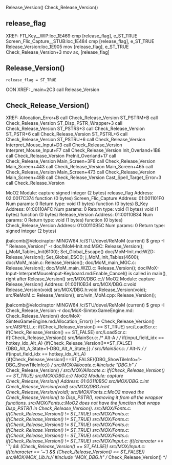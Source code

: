 

Release_Version()
Check_Release_Version()



## release_flag
XREF:
    F11_Key__WIP:loc_1E469              cmp     [release_flag], e_ST_TRUE
    Screen_Flic_Capture__STUB:loc_1E484 cmp     [release_flag], e_ST_TRUE
    Release_Version:loc_1E905           mov     [release_flag], e_ST_TRUE
    Check_Release_Version+3             mov     ax, [release_flag]       

## Release_Version()
    release_flag = ST_TRUE
OON XREF:
    _main+2C3 call    Release_Version

## Check_Release_Version()

XREF:
    Allocation_Error+B        call    Check_Release_Version
    ST_PSTRM+B                call    Check_Release_Version
    ST_Disp_PSTR_Wrapper+3    call    Check_Release_Version
    ST_PSTRS+3                call    Check_Release_Version
    ST_PSTR+6                 call    Check_Release_Version
    ST_PSTRL+6                call    Check_Release_Version
    ST_PSTRU+6                call    Check_Release_Version
    Interpret_Mouse_Input+D3  call    Check_Release_Version
    Interpret_Mouse_Input+F7  call    Check_Release_Version
    Init_Overland+1B8         call    Check_Release_Version
    PreInit_Overland+17       call    Check_Release_Version
    Main_Screen+3F8           call    Check_Release_Version
    Main_Screen+443           call    Check_Release_Version
    Main_Screen+465           call    Check_Release_Version
    Main_Screen+473           call    Check_Release_Version
    Main_Screen+48B           call    Check_Release_Version
    Cast_Spell_Target_Error+3 call    Check_Release_Version



MoO2
Module: capture
    signed integer (2 bytes) release_flag
        Address: 02:0017C374
    function (0 bytes) Screen_Flic_Capture
        Address: 01:001101F0
            Num params: 0
            Return type: void (1 bytes) 
    function (0 bytes) B_Key
        Address: 01:00110AFC
            Num params: 0
            Return type: void (1 bytes) 
            void (1 bytes) 
    function (0 bytes) Release_Version
        Address: 01:00110B34
            Num params: 0
            Return type: void (1 bytes) 
    function (0 bytes) Check_Release_Version
        Address: 01:00110B5C
            Num params: 0
            Return type: signed integer (2 bytes) 



jbalcomb@Velociraptor MINGW64 /c/STU/devel/ReMoM (current)
$ grep -I " Release_Version(" -r
doc/MoM-Init.md:MGC:    Release_Version(); j_MoM_Tables_Init(6100); Set_Global_Escape()
doc/MoM-Init.md:WZD:    Release_Version(); Set_Global_ESC(); j_MoM_Init_Tables(4600);
doc/MoM_main.c:    Release_Version();
doc/MoM_main_MGC.c:    Release_Version();
doc/MoM_main_WZD.c:    Release_Version();
doc/MoX-Input-InterpretMouseInput-Keyboard.md:Enable_Cancel() is called in main(), right after Release_Version()
src/MOX/DBG.c:// MoO2  Module: capture  Release_Version()  Address: 01:00110B34
src/MOX/DBG.c:void Release_Version(void)
src/MOX/DBG.h:void Release_Version(void);
src/ReMoM.c:    Release_Version();
src/win_MoM.cpp:    Release_Version();

jbalcomb@Velociraptor MINGW64 /c/STU/devel/ReMoM (current)
$ grep -I Check_Release_Version -r
doc/MoX-SimtexGameEngine.md:    Check_Release_Version()
doc/MoX-SimtexGameEngine.md:Allocation_Error() |-> Check_Release_Version()
src/AISPELL.c:    if(Check_Release_Version() == ST_TRUE)
src/LoadScr.c:    if(Check_Release_Version() == ST_FALSE)
src/LoadScr.c:    if(!Check_Release_Version())
src/MainScr.c:        /* Alt-A   */  /* if(input_field_idx == hotkey_idx_Alt_A) {if(Check_Release_Version()==ST_FALSE){DBG_Alt_A_State=1-DBG_Alt_A_State;}} */
src/MainScr.c:        /* Alt-N   */  /* if(input_field_idx == hotkey_idx_Alt_A) {if(Check_Release_Version()==ST_FALSE){DBG_ShowTileInfo=1-DBG_ShowTileInfo;}} */
src/MOX/Allocate.c:#include "DBG.h"  /* Check_Release_Version() */
src/MOX/Allocate.c:    if(Check_Release_Version() == ST_TRUE)
src/MOX/DBG.c:// MoO2  Module: capture  Check_Release_Version()  Address: 01:00110B5C
src/MOX/DBG.c:int Check_Release_Version(void)
src/MOX/DBG.h:int Check_Release_Version(void);
src/MOX/Fonts.c:MoO2 moved the Check_Release_Version() to Disp_PSTR(), removing it from all the wrapper functions.
src/MOX/Fonts.c:MoO2 does not have the function that wraps Disp_PSTR() in Check_Release_Version().
src/MOX/Fonts.c:    if(Check_Release_Version() != ST_TRUE)
src/MOX/Fonts.c:    if(Check_Release_Version() != ST_TRUE)
src/MOX/Fonts.c:    if(Check_Release_Version() != ST_TRUE)
src/MOX/Fonts.c:    if(Check_Release_Version() != ST_TRUE)
src/MOX/Fonts.c:    if(Check_Release_Version() != ST_TRUE)
src/MOX/Fonts.c:    if(Check_Release_Version() != ST_TRUE)
src/MOX/Input.c:        if((character == '`') && (Check_Release_Version() == ST_FALSE))
src/MOX/Input.c:        if((character == '~') && (Check_Release_Version() == ST_FALSE))
src/MOX/MOX_Lib.h:// #include "MOX_DBG.h"    /* Check_Release_Version() */
